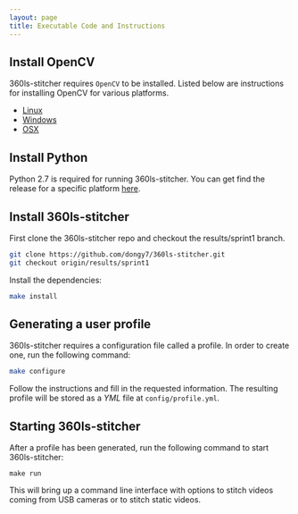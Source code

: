 ```yaml
---
layout: page
title: Executable Code and Instructions
---
```

## Install OpenCV
360ls-stitcher requires `OpenCV` to be installed. 
Listed below are instructions for installing OpenCV
for various platforms.
- [Linux](http://docs.opencv.org/2.4/doc/tutorials/introduction/linux_install/linux_install.html)
- [Windows](http://docs.opencv.org/2.4/doc/tutorials/introduction/windows_install/windows_install.html)
- [OSX](http://www.mobileway.net/2015/02/14/install-opencv-for-python-on-mac-os-x/)

## Install Python
Python 2.7 is required for running 360ls-stitcher.
You can get find the release for a specific platform [here](https://www.python.org/downloads/release/python-2712/).

## Install 360ls-stitcher
First clone the 360ls-stitcher repo and checkout the results/sprint1 branch.

```bash
git clone https://github.com/dongy7/360ls-stitcher.git
git checkout origin/results/sprint1
```

Install the dependencies:

```bash
make install
```

## Generating a user profile
360ls-stitcher requires a configuration file called a profile. In order to create one,
run the following command:

```bash
make configure
```

Follow the instructions and fill in the requested information. The
resulting profile will be stored as a *YML* file at `config/profile.yml`.

## Starting 360ls-stitcher
After a profile has been generated, run the following command to start 360ls-stitcher:

```
make run
```

This will bring up a command line interface with options to stitch videos coming
from USB cameras or to stitch static videos. 
